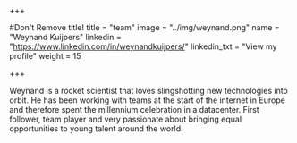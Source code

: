 +++

#Don't Remove title!
title = "team"
image = "../img/weynand.png"
name = "Weynand Kuijpers"
linkedin = "https://www.linkedin.com/in/weynandkuijpers/"
linkedin_txt = "View my profile"
weight = 15

+++

Weynand is a rocket scientist that loves slingshotting new technologies into orbit. He has been working with teams at the start of the internet in Europe and therefore spent the millennium celebration in a datacenter. First follower, team player and very passionate about bringing equal opportunities to young talent around the world.
